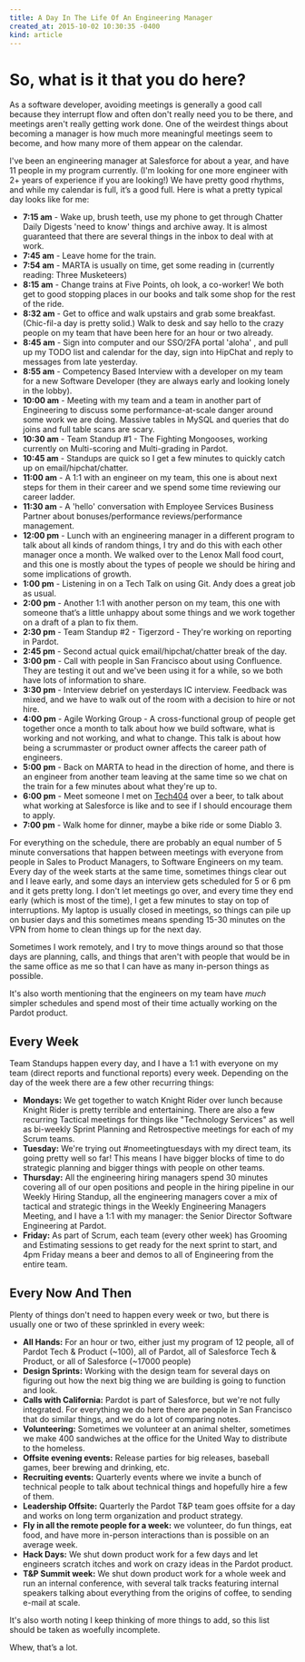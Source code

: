 ```yaml
---
title: A Day In The Life Of An Engineering Manager
created_at: 2015-10-02 10:30:35 -0400
kind: article
---
```


# So, what is it that you do here?

As a software developer, avoiding meetings is generally a good call because they interrupt flow and often don't really need you to be there, and meetings aren't really getting work done. One of the weirdest things about becoming a manager is how much more meaningful meetings seem to become, and how many more of them appear on the calendar.

I've been an engineering manager at Salesforce for about a year, and have 11 people in my program currently.  (I'm looking for one more engineer with 2+ years of experience if you are looking!) We have pretty good rhythms, and while my calendar is full, it’s a good full. Here is what a pretty typical day looks like for me:

- **7:15 am** - Wake up, brush teeth, use my phone to get through Chatter Daily Digests 'need to know' things and archive away. It is almost guaranteed that there are several things in the inbox to deal with at work.
- **7:45 am** - Leave home for the train.
- **7:54 am** - MARTA is usually on time, get some reading in (currently reading: Three Musketeers)
- **8:15 am** - Change trains at Five Points, oh look, a co-worker! We both get to good stopping places in our books and talk some shop for the rest of the ride.
- **8:32 am**  - Get to office and walk upstairs and grab some breakfast. (Chic-fil-a day is pretty solid.) Walk to desk and say hello to the crazy people on my team that have been here for an hour or two already.
- **8:45 am** - Sign into computer and our SSO/2FA portal 'aloha' , and pull up my TODO list and calendar for the day, sign into HipChat and reply to messages from late yesterday.
- **8:55 am** - Competency Based Interview with a developer on my team for a new Software Developer (they are always early and looking lonely in the lobby).
- **10:00 am** - Meeting with my team and a team in another part of Engineering to discuss some performance-at-scale danger around some work we are doing. Massive tables in MySQL and queries that do joins and full table scans are scary.
- **10:30 am** - Team Standup \#1 - The Fighting Mongooses, working currently on Multi-scoring and Multi-grading in Pardot.
- **10:45 am** - Standups are quick so I get a few minutes to quickly catch up on email/hipchat/chatter.
- **11:00 am** -  A 1:1 with an engineer on my team, this one is about next steps for them in their career and we spend some time reviewing our career ladder.
- **11:30 am** -  A 'hello' conversation with Employee Services Business Partner about bonuses/performance reviews/performance management.
- **12:00 pm** -  Lunch with an engineering manager in a different program to talk about all kinds of random things, I try and do this with each other manager once a month. We walked over to the Lenox Mall food court, and this one is mostly about the types of people we should be hiring and some implications of growth.
- **1:00 pm** - Listening in on a Tech Talk on using Git. Andy does a great job as usual.
- **2:00 pm** - Another 1:1 with another person on my team, this one with someone that’s a little unhappy about some things and we work together on a draft of a plan to fix them.
- **2:30 pm** - Team Standup \#2 - Tigerzord - They're working on reporting in Pardot.
- **2:45 pm** - Second actual quick email/hipchat/chatter break of the day.
- **3:00 pm** - Call with people in San Francisco about using Confluence. They are testing it out and we've been using it for a while, so we both have lots of information to share.
- **3:30 pm** - Interview debrief on yesterdays IC interview. Feedback was mixed, and we have to walk out of the room with a decision to hire or not hire.
- **4:00 pm** - Agile Working Group - A cross-functional group of people get together once a month to talk about how we build software, what is working and not working, and what to change. This talk is about how being a scrummaster or product owner affects the career path of engineers.
- **5:00 pm** - Back on MARTA to head in the direction of home, and there is an engineer from another team leaving at the same time so we chat on the train for a few minutes about what they're up to.
- **6:00 pm** - Meet someone I met on [Tech404](http://tech404.io/) over a beer, to talk about what working at Salesforce is like and to see if I should encourage them to apply.
- **7:00 pm** - Walk home for dinner, maybe a bike ride or some Diablo 3.

For everything on the schedule, there are probably an equal number of 5 minute conversations that happen between meetings with everyone from people in Sales to Product Managers, to Software Engineers on my team. Every day of the week starts at the same time, sometimes things clear out and I leave early, and some days an interview gets scheduled for 5 or 6 pm and it gets pretty long.  I don't let meetings go over, and every time they end early (which is most of the time), I get a few minutes to stay on top of interruptions.  My laptop is usually closed in meetings, so things can pile up on busier days and this sometimes means spending 15-30 minutes on the VPN from home to clean things up for the next day.

Sometimes I work remotely, and I try to move things around so that those days are planning, calls, and things that aren't with people that would be in the same office as me so that I can have as many in-person things as possible.

It's also worth mentioning that the engineers on my team have _much_ simpler schedules and spend most of their time actually working on the Pardot product.

## Every Week

Team Standups happen every day, and I have a 1:1 with everyone on my team (direct reports and functional reports) every week. Depending on the day of the week there are a few other recurring things:

* **Mondays:** We get together to watch Knight Rider over lunch because Knight Rider is pretty terrible and entertaining. There are also a few recurring Tactical meetings for things like "Technology Services" as well as bi-weekly Sprint Planning and Retrospective meetings for each of my Scrum teams.
* **Tuesday:** We're trying out #nomeetingtuesdays with my direct team, its going pretty well so far! This means I have bigger blocks of time to do strategic planning and bigger things with people on other teams.
* **Thursday:**  All the engineering hiring managers spend 30 minutes covering all of our open positions and people in the hiring pipeline in our Weekly Hiring Standup, all the engineering managers cover a mix of tactical and strategic things in the Weekly Engineering Managers Meeting,  and I have a 1:1 with my manager: the Senior Director Software Engineering at Pardot.
* **Friday:** As part of Scrum, each team (every other week) has Grooming and Estimating sessions to get ready for the next sprint to start, and 4pm Friday means a beer and demos to all of Engineering from the entire team.

## Every Now And Then

Plenty of things don't need to happen every week or two, but there is usually one or two of these sprinkled in every week:

* **All Hands:** For an hour or two, either just my program of 12 people, all of Pardot Tech & Product (~100), all of Pardot, all of Salesforce Tech & Product, or all of Salesforce (~17000 people)
* **Design Sprints:** Working with the design team for several days on figuring out how the next big thing we are building is going to function and look.
* **Calls with California:** Pardot is part of Salesforce, but we're not fully integrated. For everything we do here there are people in San Francisco that do similar things, and we do a lot of comparing notes.
* **Volunteering:** Sometimes we volunteer at an animal shelter, sometimes we make 400 sandwiches at the office for the United Way to distribute to the homeless.
* **Offsite evening events:** Release parties for big releases, baseball games, beer brewing and drinking, etc.
* **Recruiting events:** Quarterly events where we invite a bunch of technical people to talk about technical things and hopefully hire a few of them.
* **Leadership Offsite:** Quarterly the Pardot T&P team goes offsite for a day and works on long term organization and product strategy.
* **Fly in all the remote people for a week:** we volunteer, do fun things, eat food, and have more in-person interactions than is possible on an average week.
* **Hack Days:** We shut down product work for a few days and let engineers scratch itches and work on crazy ideas in the Pardot product.
* **T&P Summit week:** We shut down product work for a whole week and run an internal conference, with several talk tracks featuring internal speakers talking about everything from the origins of coffee, to sending e-mail at scale.

It's also worth noting I keep thinking of more things to add, so this list should be taken as woefully incomplete.

Whew, that’s a lot.
